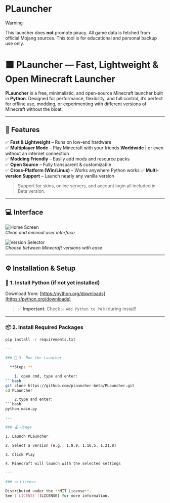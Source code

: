 # PLauncher

> [!WARNING]
> This launcher does **not** promote piracy. All game data is fetched from official Mojang sources. This tool is for educational and personal backup use only.

# 🟩 PLauncher — Fast, Lightweight & Open Minecraft Launcher

**PLauncher** is a free, minimalistic, and open-source Minecraft launcher built in **Python**. Designed for performance, flexibility, and full control, it’s perfect for offline use, modding, or experimenting with different versions of Minecraft without the bloat.

---

## 🧩 Features

✅ **Fast & Lightweight** – Runs on low-end hardware  
✅ **Multiplayer Mode** – Play Minecraft with your friends **Worldwide** | or even without an internet connection    
✅ **Modding Friendly** – Easily add mods and resource packs  
✅ **Open Source** – Fully transparent & customizable  
✅ **Cross-Platform (Win/Linux)** – Works anywhere Python works
✅ **Multi-version Support** – Launch nearly any vanilla version

> Support for skins, online servers, and account login all included in Beta version.

---

## 💻 Interface


![Home Screen](https://sdmntprukwest.oaiusercontent.com/files/00000000-baf0-6243-8945-1854fbde52ef/raw?se=2025-07-20T00%3A34%3A32Z&sp=r&sv=2024-08-04&sr=b&scid=194fe791-c606-57a2-844e-aaabae343191&skoid=8e0fb8a9-6beb-4b32-9eda-253f61890767&sktid=a48cca56-e6da-484e-a814-9c849652bcb3&skt=2025-07-19T07%3A27%3A11Z&ske=2025-07-20T07%3A27%3A11Z&sks=b&skv=2024-08-04&sig=xpa7pm7NdODh1XWsSTAxX0T9ouTIHWEMj/ZOMnRUcsY%3D)  
*Clean and minimal user interface*

![Version Selector](https://i.tlauncher.org/images/yoxmhxz.png)  
*Choose between Minecraft versions with ease*

---

## ⚙️ Installation & Setup

### 🐍 1. Install Python (if not yet installed)

Download from: [https://python.org/downloads](https://python.org/downloads)

> ✅ **Important**: Check `☑️ Add Python to PATH` during install!

---

### 📦 2. Install Required Packages

```bash
pip install -r requirements.txt

---

### 🚀 3. Run the Launcher

  **Steps **

    1. open cmd, type and enter:
```bash
git clone https://github.com/plauncher-beta/PLauncher.git
cd PLauncher

    2.type and enter:
```bash
python main.py

---

### 🕹 Usage

1. Launch PLauncher

2. Select a version (e.g., 1.8.9, 1.16.5, 1.21.8)

3. Click Play

4. Minecraft will launch with the selected settings

---

### ⚖️ License

Distributed under the **MIT License**.  
See [`LICENSE`](LICENSE) for more information.

